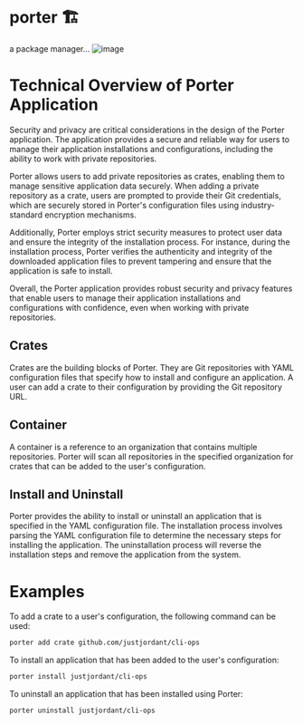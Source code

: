 # porter 🏗
a package manager... 
![image](https://user-images.githubusercontent.com/38886930/229208345-8452f001-18ba-4246-b080-8bfe9ad2d306.png)

# Technical Overview of Porter Application
Security and privacy are critical considerations in the design of the Porter application. The application provides a secure and reliable way for users to manage their application installations and configurations, including the ability to work with private repositories.

Porter allows users to add private repositories as crates, enabling them to manage sensitive application data securely. When adding a private repository as a crate, users are prompted to provide their Git credentials, which are securely stored in Porter's configuration files using industry-standard encryption mechanisms.

Additionally, Porter employs strict security measures to protect user data and ensure the integrity of the installation process. For instance, during the installation process, Porter verifies the authenticity and integrity of the downloaded application files to prevent tampering and ensure that the application is safe to install.

Overall, the Porter application provides robust security and privacy features that enable users to manage their application installations and configurations with confidence, even when working with private repositories.

## Crates
Crates are the building blocks of Porter. They are Git repositories with YAML configuration files that specify how to install and configure an application. A user can add a crate to their configuration by providing the Git repository URL.

## Container
A container is a reference to an organization that contains multiple repositories. Porter will scan all repositories in the specified organization for crates that can be added to the user's configuration.

## Install and Uninstall
Porter provides the ability to install or uninstall an application that is specified in the YAML configuration file. The installation process involves parsing the YAML configuration file to determine the necessary steps for installing the application. The uninstallation process will reverse the installation steps and remove the application from the system.

# Examples
To add a crate to a user's configuration, the following command can be used:
```bash
porter add crate github.com/justjordant/cli-ops
```

To install an application that has been added to the user's configuration:
```bash
porter install justjordant/cli-ops
```

To uninstall an application that has been installed using Porter:
```bash
porter uninstall justjordant/cli-ops
```
